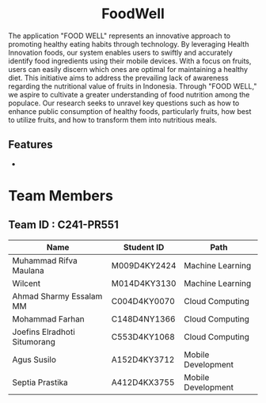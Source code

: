 <h1 align="center">FoodWell</h1>
The application "FOOD WELL" represents an innovative approach to promoting healthy eating habits through technology. By leveraging Health Innovation foods, our system enables users to swiftly and accurately identify food ingredients using their mobile devices. With a focus on fruits, users can easily discern which ones are optimal for maintaining a healthy diet. This initiative aims to address the prevailing lack of awareness regarding the nutritional value of fruits in Indonesia. Through "FOOD WELL," we aspire to cultivate a greater understanding of food nutrition among the populace. Our research seeks to unravel key questions such as how to enhance public consumption of healthy foods, particularly fruits, how best to utilize fruits, and how to transform them into nutritious meals.

## Features
- 

# Team Members

## Team ID : C241-PR551

<div align="center">

| Name                          | Student ID  | Path                 |
| ----------------------------- | ----------- | -------------------- |
| Muhammad Rifva Maulana        | M009D4KY2424 | Machine Learning    |
| Wilcent                       | M014D4KY3130 | Machine Learning    |
| Ahmad Sharmy Essalam MM       | C004D4KY0070 | Cloud Computing     |
| Mohammad Farhan               | C148D4NY1366 | Cloud Computing     |
| Joefins Elradhoti Situmorang  | C553D4KY1068 | Cloud Computing     |
| Agus Susilo                   | A152D4KY3712 | Mobile Development  |
| Septia Prastika               | A412D4KX3755 | Mobile Development  |

</div>
